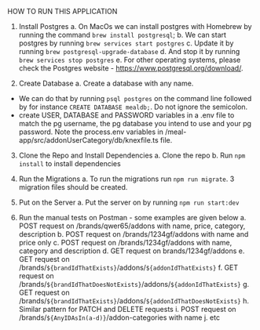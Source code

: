 HOW TO RUN THIS APPLICATION

1. Install Postgres
  a. On MacOs we can install postgres with Homebrew by running the command `brew install postgresql`;
  b. We can start postgres by running `brew services start postgres`
  c. Update it by running `brew postgresql-upgrade-database`
  d. And stop it by running `brew services stop postgres`
  e. For other operating systems, please check the Postgres website - https://www.postgresql.org/download/.

2. Create Database
  a. Create a database with any name. 
  - We can do that by running `psql postgres` on the command line followed by for instance `CREATE DATABASE mealdb;`. Do not ignore the semicolon.
  - create USER, DATABASE and PASSWORD variables in a .env file to match the pg username, the pg database you intend to use and your pg password. Note the process.env variables in /meal-app/src/addonUserCategory/db/knexfile.ts file.

3. Clone the Repo and Install Dependencies
  a. Clone the repo
  b. Run `npm install` to install dependencies

4. Run the Migrations
  a. To run the migrations run `npm run migrate`. 3 migration files should be created.

5. Put on the Server
  a. Put the server on by running `npm run start:dev`

6. Run the manual tests on Postman - some examples are given below
  a. POST request on /brands/qwer65/addons with name, price, category, description
  b. POST request on /brands/1234gf/addons with name and price only
  c. POST request on /brands/1234gf/addons with name, category and description
  d. GET request on brands/1234gf/addons
  e. GET request on /brands/`${brandIdThatExists}`/addons/`${addonIdThatExists}`
  f. GET request on /brands/`${brandIdThatDoesNotExists}`/addons/`${addonIdThatExists}`
  g. GET request on /brands/`${brandIdThatExists}`/addons/`${addonIdThatDoesNotExists}`
  h. Similar pattern for PATCH and DELETE requests
  i. POST request on /brands/`${AnyIDAsIn(a-d)}`/addon-categories with name
  j. etc